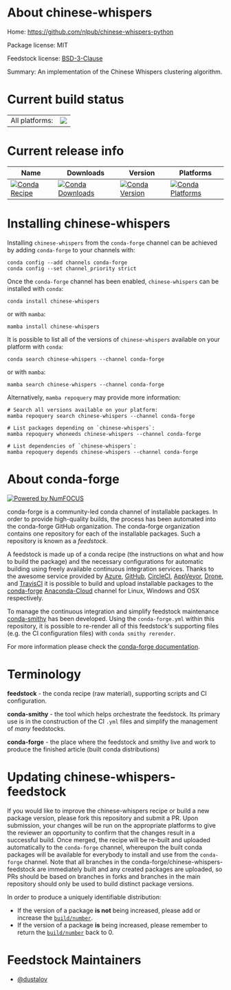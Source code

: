 About chinese-whispers
======================

Home: https://github.com/nlpub/chinese-whispers-python

Package license: MIT

Feedstock license: [BSD-3-Clause](https://github.com/conda-forge/chinese-whispers-feedstock/blob/main/LICENSE.txt)

Summary: An implementation of the Chinese Whispers clustering algorithm.

Current build status
====================


<table><tr><td>All platforms:</td>
    <td>
      <a href="https://dev.azure.com/conda-forge/feedstock-builds/_build/latest?definitionId=18316&branchName=main">
        <img src="https://dev.azure.com/conda-forge/feedstock-builds/_apis/build/status/chinese-whispers-feedstock?branchName=main">
      </a>
    </td>
  </tr>
</table>

Current release info
====================

| Name | Downloads | Version | Platforms |
| --- | --- | --- | --- |
| [![Conda Recipe](https://img.shields.io/badge/recipe-chinese--whispers-green.svg)](https://anaconda.org/conda-forge/chinese-whispers) | [![Conda Downloads](https://img.shields.io/conda/dn/conda-forge/chinese-whispers.svg)](https://anaconda.org/conda-forge/chinese-whispers) | [![Conda Version](https://img.shields.io/conda/vn/conda-forge/chinese-whispers.svg)](https://anaconda.org/conda-forge/chinese-whispers) | [![Conda Platforms](https://img.shields.io/conda/pn/conda-forge/chinese-whispers.svg)](https://anaconda.org/conda-forge/chinese-whispers) |

Installing chinese-whispers
===========================

Installing `chinese-whispers` from the `conda-forge` channel can be achieved by adding `conda-forge` to your channels with:

```
conda config --add channels conda-forge
conda config --set channel_priority strict
```

Once the `conda-forge` channel has been enabled, `chinese-whispers` can be installed with `conda`:

```
conda install chinese-whispers
```

or with `mamba`:

```
mamba install chinese-whispers
```

It is possible to list all of the versions of `chinese-whispers` available on your platform with `conda`:

```
conda search chinese-whispers --channel conda-forge
```

or with `mamba`:

```
mamba search chinese-whispers --channel conda-forge
```

Alternatively, `mamba repoquery` may provide more information:

```
# Search all versions available on your platform:
mamba repoquery search chinese-whispers --channel conda-forge

# List packages depending on `chinese-whispers`:
mamba repoquery whoneeds chinese-whispers --channel conda-forge

# List dependencies of `chinese-whispers`:
mamba repoquery depends chinese-whispers --channel conda-forge
```


About conda-forge
=================

[![Powered by
NumFOCUS](https://img.shields.io/badge/powered%20by-NumFOCUS-orange.svg?style=flat&colorA=E1523D&colorB=007D8A)](https://numfocus.org)

conda-forge is a community-led conda channel of installable packages.
In order to provide high-quality builds, the process has been automated into the
conda-forge GitHub organization. The conda-forge organization contains one repository
for each of the installable packages. Such a repository is known as a *feedstock*.

A feedstock is made up of a conda recipe (the instructions on what and how to build
the package) and the necessary configurations for automatic building using freely
available continuous integration services. Thanks to the awesome service provided by
[Azure](https://azure.microsoft.com/en-us/services/devops/), [GitHub](https://github.com/),
[CircleCI](https://circleci.com/), [AppVeyor](https://www.appveyor.com/),
[Drone](https://cloud.drone.io/welcome), and [TravisCI](https://travis-ci.com/)
it is possible to build and upload installable packages to the
[conda-forge](https://anaconda.org/conda-forge) [Anaconda-Cloud](https://anaconda.org/)
channel for Linux, Windows and OSX respectively.

To manage the continuous integration and simplify feedstock maintenance
[conda-smithy](https://github.com/conda-forge/conda-smithy) has been developed.
Using the ``conda-forge.yml`` within this repository, it is possible to re-render all of
this feedstock's supporting files (e.g. the CI configuration files) with ``conda smithy rerender``.

For more information please check the [conda-forge documentation](https://conda-forge.org/docs/).

Terminology
===========

**feedstock** - the conda recipe (raw material), supporting scripts and CI configuration.

**conda-smithy** - the tool which helps orchestrate the feedstock.
                   Its primary use is in the construction of the CI ``.yml`` files
                   and simplify the management of *many* feedstocks.

**conda-forge** - the place where the feedstock and smithy live and work to
                  produce the finished article (built conda distributions)


Updating chinese-whispers-feedstock
===================================

If you would like to improve the chinese-whispers recipe or build a new
package version, please fork this repository and submit a PR. Upon submission,
your changes will be run on the appropriate platforms to give the reviewer an
opportunity to confirm that the changes result in a successful build. Once
merged, the recipe will be re-built and uploaded automatically to the
`conda-forge` channel, whereupon the built conda packages will be available for
everybody to install and use from the `conda-forge` channel.
Note that all branches in the conda-forge/chinese-whispers-feedstock are
immediately built and any created packages are uploaded, so PRs should be based
on branches in forks and branches in the main repository should only be used to
build distinct package versions.

In order to produce a uniquely identifiable distribution:
 * If the version of a package **is not** being increased, please add or increase
   the [``build/number``](https://docs.conda.io/projects/conda-build/en/latest/resources/define-metadata.html#build-number-and-string).
 * If the version of a package **is** being increased, please remember to return
   the [``build/number``](https://docs.conda.io/projects/conda-build/en/latest/resources/define-metadata.html#build-number-and-string)
   back to 0.

Feedstock Maintainers
=====================

* [@dustalov](https://github.com/dustalov/)

